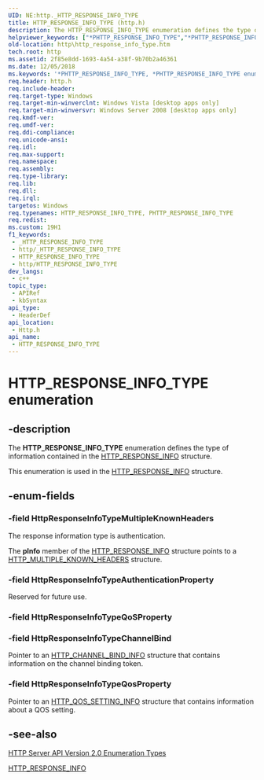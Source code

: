 ```yaml
---
UID: NE:http._HTTP_RESPONSE_INFO_TYPE
title: HTTP_RESPONSE_INFO_TYPE (http.h)
description: The HTTP_RESPONSE_INFO_TYPE enumeration defines the type of information contained in the HTTP_RESPONSE_INFO structure.This enumeration is used in the HTTP_RESPONSE_INFO structure.
helpviewer_keywords: ["*PHTTP_RESPONSE_INFO_TYPE","*PHTTP_RESPONSE_INFO_TYPE enumeration [HTTP]","HTTP_RESPONSE_INFO_TYPE","HTTP_RESPONSE_INFO_TYPE enumeration [HTTP]","HttpResponseInfoTypeAuthenticationProperty","HttpResponseInfoTypeChannelBind","HttpResponseInfoTypeMultipleKnownHeaders","HttpResponseInfoTypeQosProperty","PHTTP_RESPONSE_INFO_TYPE","http.http_response_info_type","http/*PHTTP_RESPONSE_INFO_TYPE","http/HTTP_RESPONSE_INFO_TYPE","http/HttpResponseInfoTypeAuthenticationProperty","http/HttpResponseInfoTypeChannelBind","http/HttpResponseInfoTypeMultipleKnownHeaders","http/HttpResponseInfoTypeQosProperty"]
old-location: http\http_response_info_type.htm
tech.root: http
ms.assetid: 2f85e8dd-1693-4a54-a38f-9b70b2a46361
ms.date: 12/05/2018
ms.keywords: '*PHTTP_RESPONSE_INFO_TYPE, *PHTTP_RESPONSE_INFO_TYPE enumeration [HTTP], HTTP_RESPONSE_INFO_TYPE, HTTP_RESPONSE_INFO_TYPE enumeration [HTTP], HttpResponseInfoTypeAuthenticationProperty, HttpResponseInfoTypeChannelBind, HttpResponseInfoTypeMultipleKnownHeaders, HttpResponseInfoTypeQosProperty, PHTTP_RESPONSE_INFO_TYPE, http.http_response_info_type, http/*PHTTP_RESPONSE_INFO_TYPE, http/HTTP_RESPONSE_INFO_TYPE, http/HttpResponseInfoTypeAuthenticationProperty, http/HttpResponseInfoTypeChannelBind, http/HttpResponseInfoTypeMultipleKnownHeaders, http/HttpResponseInfoTypeQosProperty'
req.header: http.h
req.include-header: 
req.target-type: Windows
req.target-min-winverclnt: Windows Vista [desktop apps only]
req.target-min-winversvr: Windows Server 2008 [desktop apps only]
req.kmdf-ver: 
req.umdf-ver: 
req.ddi-compliance: 
req.unicode-ansi: 
req.idl: 
req.max-support: 
req.namespace: 
req.assembly: 
req.type-library: 
req.lib: 
req.dll: 
req.irql: 
targetos: Windows
req.typenames: HTTP_RESPONSE_INFO_TYPE, PHTTP_RESPONSE_INFO_TYPE
req.redist: 
ms.custom: 19H1
f1_keywords:
 - _HTTP_RESPONSE_INFO_TYPE
 - http/_HTTP_RESPONSE_INFO_TYPE
 - HTTP_RESPONSE_INFO_TYPE
 - http/HTTP_RESPONSE_INFO_TYPE
dev_langs:
 - c++
topic_type:
 - APIRef
 - kbSyntax
api_type:
 - HeaderDef
api_location:
 - Http.h
api_name:
 - HTTP_RESPONSE_INFO_TYPE
---
```


# HTTP_RESPONSE_INFO_TYPE enumeration


## -description

The <b>HTTP_RESPONSE_INFO_TYPE</b> enumeration defines the type of information contained in the <a href="https://docs.microsoft.com/windows/desktop/api/http/ns-http-http_response_info">HTTP_RESPONSE_INFO</a> structure.

This enumeration is used  in the <a href="https://docs.microsoft.com/windows/desktop/api/http/ns-http-http_response_info">HTTP_RESPONSE_INFO</a> structure.

## -enum-fields

### -field HttpResponseInfoTypeMultipleKnownHeaders

The response information type is authentication.

The <b>pInfo</b> member of the <a href="https://docs.microsoft.com/windows/desktop/api/http/ns-http-http_response_info">HTTP_RESPONSE_INFO</a> structure points to a <a href="https://docs.microsoft.com/windows/desktop/api/http/ns-http-http_multiple_known_headers">HTTP_MULTIPLE_KNOWN_HEADERS</a> structure.

### -field HttpResponseInfoTypeAuthenticationProperty

Reserved for future use.

### -field HttpResponseInfoTypeQoSProperty

### -field HttpResponseInfoTypeChannelBind

Pointer to an <a href="https://docs.microsoft.com/windows/desktop/api/http/ns-http-http_channel_bind_info">HTTP_CHANNEL_BIND_INFO</a> structure that contains information on the channel binding token.

### -field HttpResponseInfoTypeQosProperty

Pointer to an <a href="https://docs.microsoft.com/windows/desktop/api/http/ns-http-http_qos_setting_info">HTTP_QOS_SETTING_INFO</a> structure that contains information about a QOS setting.

## -see-also

<a href="https://docs.microsoft.com/windows/desktop/Http/http-server-api-version-2-0-enumeration-types">HTTP Server API Version 2.0 Enumeration Types</a>



<a href="https://docs.microsoft.com/windows/desktop/api/http/ns-http-http_response_info">HTTP_RESPONSE_INFO</a>

